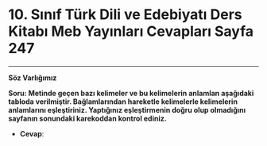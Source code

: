 # 10. Sınıf Türk Dili ve Edebiyatı Ders Kitabı Meb Yayınları Cevapları Sayfa 247

---

**Söz Varlığımız**

**Soru: Metinde geçen bazı kelimeler ve bu kelimelerin anlamlan aşağıdaki tabloda verilmiştir. Bağlamlarından hareketle kelimelerle kelimelerin anlamlarını eşleştiriniz. Yaptığınız eşleştirmenin doğru olup olmadığını sayfanın sonundaki karekoddan kontrol ediniz.**

-   **Cevap**: